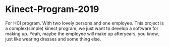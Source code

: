# Kinect-Program-2019
For HCI program. With two lovely persons and one employee.
This project is a complex(simple) kinect program, we just want to develop a software for making up.
Yeah, maybe the employee will make up afteryears, you know, just like wearing dresses and some thing else.
